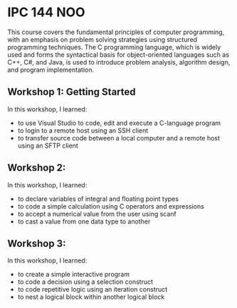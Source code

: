 # IPC 144 NOO
This course covers the fundamental principles of computer programming, with an emphasis on problem solving strategies using structured programming techniques. The C programming language, which is widely used and forms the syntactical basis for object-oriented languages such as C++, C#, and Java, is used to introduce problem analysis, algorithm design, and program implementation.

## Workshop 1: Getting Started

In this workshop, I learned:
* to use Visual Studio to code, edit and execute a C-language program
* to login to a remote host using an SSH client
* to transfer source code between a local computer and a remote host using an SFTP client

## Workshop 2: 

In this workshop, I learned:
* to declare variables of integral and floating point types
* to code a simple calculation using C operators and expressions
* to accept a numerical value from the user using scanf
* to cast a value from one data type to another

## Workshop 3:

In this workshop, I learned:
* to create a simple interactive program
* to code a decision using a selection construct
* to code repetitive logic using an iteration construct
* to nest a logical block within another logical block
